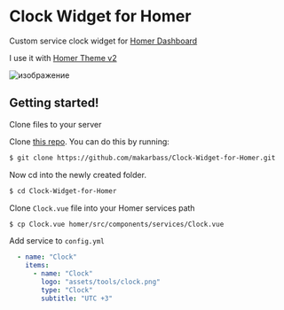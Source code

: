 # Clock Widget for Homer
Custom service clock widget for [Homer Dashboard](https://github.com/bastienwirtz/homer)

I use it with [Homer Theme v2](https://github.com/walkxcode/homer-theme)

![изображение](https://github.com/makarbass/Clock-Widget-for-Homer/assets/52400119/baa00d8d-7190-444d-8890-fc4795443749)

## Getting started!

Clone files to your server



Clone [this repo](https://github.com/makarbass/Clock-Widget-for-Homer.git). You can do this by running:

```sh
$ git clone https://github.com/makarbass/Clock-Widget-for-Homer.git
```

Now cd into the newly created folder.

```sh
$ cd Clock-Widget-for-Homer
```

Clone `Clock.vue` file into your Homer services path
```sh
$ cp Clock.vue homer/src/components/services/Clock.vue
```

Add service to `config.yml`

```yml
  - name: "Clock"
    items:
      - name: "Clock"
        logo: "assets/tools/clock.png"
        type: "Clock"
        subtitle: "UTC +3"
```
